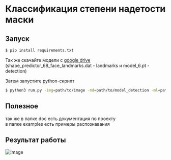 # Классификация степени надетости маски

## Запуск
```bash
$ pip install requirements.txt
```
Так же скачайте модели с [google drive](https://drive.google.com/drive/folders/1kLAh4-si-_8TU7b_P-rTtzlqTyB2CjqD)\
(shape_predictor_68_face_landmarks.dat - landmarks и model_6.pt - detection)

Затем запустите python-скрипт
```bash
$ python3 run.py -img=path/to/image -md=path/to/model_detection -ml=path/to/model_landmarks -out=out_image_path
```
## Полезное
так же в папке doc есть документация по проекту\
в папке examples есть примеры распознавания

## Результат работы
![image](https://github.com/kirrya95/tulahack/blob/main/examples/res.gif)
